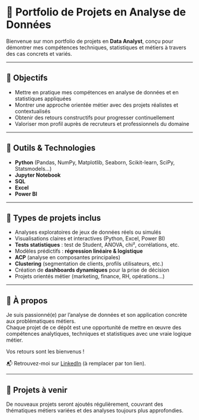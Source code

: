 
# 🎯 Portfolio de Projets en Analyse de Données

Bienvenue sur mon portfolio de projets en **Data Analyst**, conçu pour démontrer mes compétences techniques, statistiques et métiers à travers des cas concrets et variés.

---

## 💼 Objectifs

- Mettre en pratique mes compétences en analyse de données et en statistiques appliquées
- Montrer une approche orientée métier avec des projets réalistes et contextualisés
- Obtenir des retours constructifs pour progresser continuellement
- Valoriser mon profil auprès de recruteurs et professionnels du domaine

---

## 🧰 Outils & Technologies

- **Python** (Pandas, NumPy, Matplotlib, Seaborn, Scikit-learn, SciPy, Statsmodels…)
- **Jupyter Notebook**
- **SQL**
- **Excel**
- **Power BI**

---

## 📂 Types de projets inclus

- Analyses exploratoires de jeux de données réels ou simulés
- Visualisations claires et interactives (Python, Excel, Power BI)
- **Tests statistiques** : test de Student, ANOVA, chi², corrélations, etc.
- Modèles prédictifs : **régression linéaire & logistique**
- **ACP** (analyse en composantes principales)
- **Clustering** (segmentation de clients, profils utilisateurs, etc.)
- Création de **dashboards dynamiques** pour la prise de décision
- Projets orientés métier (marketing, finance, RH, opérations…)

---

## 📌 À propos

Je suis passionné(e) par l’analyse de données et son application concrète aux problématiques métiers.  
Chaque projet de ce dépôt est une opportunité de mettre en œuvre des compétences analytiques, techniques et statistiques avec une vraie logique métier.

Vos retours sont les bienvenus !

📬 Retrouvez-moi sur [LinkedIn](https://www.linkedin.com/) (à remplacer par ton lien).

---

## 🚧 Projets à venir

De nouveaux projets seront ajoutés régulièrement, couvrant des thématiques métiers variées et des analyses toujours plus approfondies.
